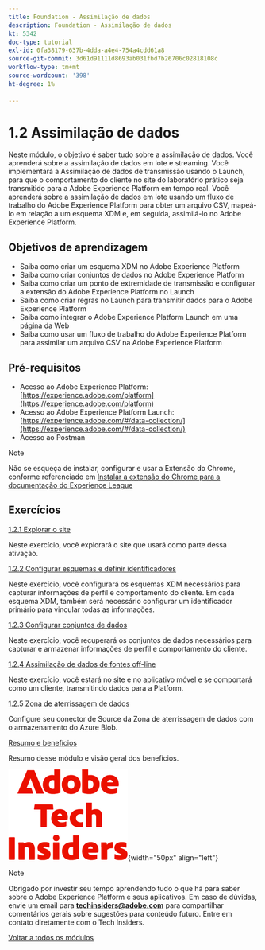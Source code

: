 ```yaml
---
title: Foundation - Assimilação de dados
description: Foundation - Assimilação de dados
kt: 5342
doc-type: tutorial
exl-id: 0fa38179-637b-4dda-a4e4-754a4cdd61a8
source-git-commit: 3d61d91111d8693ab031fbd7b26706c02818108c
workflow-type: tm+mt
source-wordcount: '398'
ht-degree: 1%

---
```


# 1.2 Assimilação de dados

Neste módulo, o objetivo é saber tudo sobre a assimilação de dados. Você aprenderá sobre a assimilação de dados em lote e streaming. Você implementará a Assimilação de dados de transmissão usando o Launch, para que o comportamento do cliente no site do laboratório prático seja transmitido para a Adobe Experience Platform em tempo real. Você aprenderá sobre a assimilação de dados em lote usando um fluxo de trabalho do Adobe Experience Platform para obter um arquivo CSV, mapeá-lo em relação a um esquema XDM e, em seguida, assimilá-lo no Adobe Experience Platform.

## Objetivos de aprendizagem

- Saiba como criar um esquema XDM no Adobe Experience Platform
- Saiba como criar conjuntos de dados no Adobe Experience Platform
- Saiba como criar um ponto de extremidade de transmissão e configurar a extensão do Adobe Experience Platform no Launch
- Saiba como criar regras no Launch para transmitir dados para o Adobe Experience Platform
- Saiba como integrar o Adobe Experience Platform Launch em uma página da Web
- Saiba como usar um fluxo de trabalho do Adobe Experience Platform para assimilar um arquivo CSV na Adobe Experience Platform

## Pré-requisitos

- Acesso ao Adobe Experience Platform: [https://experience.adobe.com/platform](https://experience.adobe.com/platform)
- Acesso ao Adobe Experience Platform Launch: [https://experience.adobe.com/#/data-collection/](https://experience.adobe.com/#/data-collection/)
- Acesso ao Postman

>[!NOTE]
>
>Não se esqueça de instalar, configurar e usar a Extensão do Chrome, conforme referenciado em [Instalar a extensão do Chrome para a documentação do Experience League](../../../getting-started/gettingstarted/ex1.md)

## Exercícios

[1.2.1 Explorar o site](./ex1.md)

Neste exercício, você explorará o site que usará como parte dessa ativação.

[1.2.2 Configurar esquemas e definir identificadores](./ex2.md)

Neste exercício, você configurará os esquemas XDM necessários para capturar informações de perfil e comportamento do cliente. Em cada esquema XDM, também será necessário configurar um identificador primário para vincular todas as informações.

[1.2.3 Configurar conjuntos de dados](./ex3.md)

Neste exercício, você recuperará os conjuntos de dados necessários para capturar e armazenar informações de perfil e comportamento do cliente.

[1.2.4 Assimilação de dados de fontes off-line](./ex4.md)

Neste exercício, você estará no site e no aplicativo móvel e se comportará como um cliente, transmitindo dados para a Platform.

[1.2.5 Zona de aterrissagem de dados](./ex5.md)

Configure seu conector de Source da Zona de aterrissagem de dados com o armazenamento do Azure Blob.

[Resumo e benefícios](./summary.md)

Resumo desse módulo e visão geral dos benefícios.

![Informantes técnicos](./../../../../assets/images/techinsiders.png){width="50px" align="left"}

>[!NOTE]
>
>Obrigado por investir seu tempo aprendendo tudo o que há para saber sobre o Adobe Experience Platform e seus aplicativos. Em caso de dúvidas, envie um email para **techinsiders@adobe.com** para compartilhar comentários gerais sobre sugestões para conteúdo futuro. Entre em contato diretamente com o Tech Insiders.

[Voltar a todos os módulos](./../../../../overview.md)
